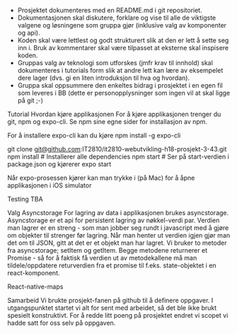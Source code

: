 - Prosjektet dokumenteres med en README.md i git repositoriet.
- Dokumentasjonen skal diskutere, forklare og vise til alle de viktigste
  valgene og løsningene som gruppa gjør (inklusive valg av komponenter og api).
- Koden skal være lettlest og godt strukturert slik at den er lett å sette seg
  inn i. Bruk av kommentarer skal være tilpasset at eksterne skal inspisere
koden.
- Gruppas valg av teknologi som utforskes (jmfr krav til innhold) skal
  dokumenteres i tutorials form slik at andre lett kan lære av eksempelet dere
  lager (dvs. gi en liten introduksjon til hva og hvordan).
- Gruppa skal oppsummere den enkeltes bidrag i prosjektet i en egen fil som
  leveres i BB (dette er personopplysninger som ingen vil at skal ligge på git
;-)



Tutorial
Hvordan kjøre applikasjonen
For å kjøre applikasjonen trenger du git, npm og expo-cli. Se npm sine egne sider for installasjon av npm.

For å installere expo-cli kan du kjøre
npm install -g expo-cli

git clone git@github.com:IT2810/it2810-webutvikling-h18-prosjekt-3-43.git
npm install # Installerer alle dependencies
npm start # Ser på start-verdien i package.json og kjørerer expo start

Når expo-prosessen kjører kan man trykke i (på Mac) for å åpne applikasjonen i
iOS simulator

Testing
TBA


Valg
Asyncstorage
For lagring av data i applikasjonen brukes asyncstorage. Asyncstorage er et api
for persistent lagring av nøkkel-verdi par. Verdien man lagrer er en streng -
som man jobber seg rundt i javascript med å gjøre om objekter til strenger før
lagring. Når man henter ut verdien igjen gjør man det om til JSON, gitt at det
er et objekt man har lagret. Vi bruker to metoder fra asyncstorage; setItem og
getItem. Begge metodene returnerer et Promise - så for å faktisk få verdien ut
av metodekallene må man tildele/oppdatere returverdien fra et promise til
f.eks. state-objektet i en react-komponent. 

React-native-maps

Samarbeid
Vi brukte prosjekt-fanen på github til å definere oppgaver. I utgangspunktet startet
vi alt for sent med arbeidet, så det ble ikke brukt spesielt konstruktivt. For å redde
litt poeng på prosjektet endret vi scopet vi hadde satt for oss selv på oppgaven.
